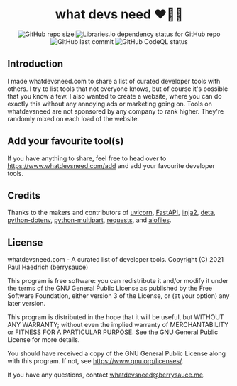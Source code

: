 <h1 align="center">what devs need ❤👨‍💻</h1>
<p align="center">
  <img alt="GitHub repo size" src="https://img.shields.io/github/repo-size/berrysauce/whatdevsneed">
  <img alt="Libraries.io dependency status for GitHub repo" src="https://img.shields.io/librariesio/github/berrysauce/whatdevsneed">
  <img alt="GitHub last commit" src="https://img.shields.io/github/last-commit/berrysauce/whatdevsneed">
  <img alt="GitHub CodeQL status" src="https://github.com/berrysauce/whatdevsneed/actions/workflows/codeql-analysis.yml/badge.svg">
</p>

## Introduction
I made whatdevsneed.com to share a list of curated developer tools with others. I try to list tools that not everyone knows, but of course it's possible that you know a few. I also wanted to create a website, where you can do exactly this without any annoying ads or marketing going on. Tools on whatdevsneed are not sponsored by any company to rank higher. They're randomly mixed on each load of the website.

## Add your favourite tool(s)
If you have anything to share, feel free to head over to https://www.whatdevsneed.com/add and add your favourite developer tools.

## Credits
Thanks to the makers and contributors of [uvicorn](https://github.com/encode/uvicorn), [FastAPI](https://github.com/tiangolo/fastapi), [jinja2](https://github.com/pallets/jinja), [deta](https://www.deta.sh/), [python-dotenv](https://github.com/theskumar/python-dotenv), [python-multipart](https://github.com/andrew-d/python-multipart), [requests](https://github.com/psf/requests), and [aiofiles](https://github.com/Tinche/aiofiles).

## License
whatdevsneed.com - A curated list of developer tools.
Copyright (C) 2021 Paul Haedrich (berrysauce)

This program is free software: you can redistribute it and/or modify
it under the terms of the GNU General Public License as published by
the Free Software Foundation, either version 3 of the License, or
(at your option) any later version.

This program is distributed in the hope that it will be useful,
but WITHOUT ANY WARRANTY; without even the implied warranty of
MERCHANTABILITY or FITNESS FOR A PARTICULAR PURPOSE.  See the
GNU General Public License for more details.

You should have received a copy of the GNU General Public License
along with this program.  If not, see <https://www.gnu.org/licenses/>.

If you have any questions, contact whatdevsneed@berrysauce.me.
